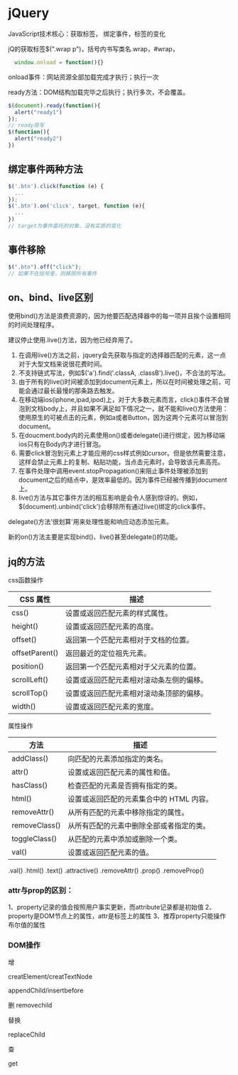 # jQuery

JavaScript技术核心：获取标签， 绑定事件，标签的变化

jQ的获取标签$(".wrap p")，括号内书写类名.wrap，#wrap，

```js
  window.onload = function(){}
```

onload事件：网站资源全部加载完成才执行；执行一次

ready方法：DOM结构加载完毕之后执行；执行多次，不会覆盖。

```js
$(document).ready(function(){
  alert("ready1")
});
// ready简写
$(function(){
  alert("ready2")
})
```

## 绑定事件两种方法

```js
$('.btn').click(function (e) {
  ...
});
$('.btn').on('click', target, function (e){
  ...
})
// target为事件委托的对象，没有实质的变化
```

## 事件移除

```js
$(".btn").off("click");
// 如果不在括号里，则移除所有事件
```

## on、bind、live区别

使用bind()方法是浪费资源的，因为他要匹配选择器中的每一项并且挨个设置相同的时间处理程序。

建议停止使用.live()方法，因为他已经弃用了。

1. 在调用live()方法之前，jquery会先获取与指定的选择器匹配的元素，这一点对于大型文档来说很花费时间。
2. 不支持链式写法，例如$('a').find('.classA, .classB').live()，不合法的写法。
3. 由于所有的live()时间被添加到document元素上，所以在时间被处理之前，可能会通过最长最慢的那条路去触发。
4. 在移动端ios(iphone,ipad,ipod)上，对于大多数元素而言，click()事件不会冒泡到文档body上，并且如果不满足如下情况之一，就不能和live()方法使用：使用原生的可被点击的元素，例如a或者Button，因为这两个元素可以冒泡到document。
5. 在doucment.body内的元素使用on()或者delegate()进行绑定，因为移动端ios只有在Body内才进行冒泡。
6. 需要click冒泡到元素上才能应用的css样式例如cursor。但是依然需要注意，这样会禁止元素上的复制、粘贴功能，当点击元素时，会导致该元素高亮。
7. 在事件处理中调用event.stopPropagation()来阻止事件处理被添加到document之后的结点中，是效率最低的。因为事件已经被传播到document上。
8. live()方法与其它事件方法的相互影响是会令人感到惊讶的。例如，$(document).unbind('click')会移除所有通过live()绑定的click事件。

delegate()方法'很划算'用来处理性能和响应动态添加元素。

新的on()方法主要是实现bind()、live()甚至delegate()的功能。

## jq的方法

css函数操作

|CSS 属性|描述|
|-|-|
|css()|设置或返回匹配元素的样式属性。|
|height()|设置或返回匹配元素的高度。|
|offset()|返回第一个匹配元素相对于文档的位置。|
|offsetParent()|返回最近的定位祖先元素。|
|position()|返回第一个匹配元素相对于父元素的位置。|
|scrollLeft()|设置或返回匹配元素相对滚动条左侧的偏移。|
|scrollTop()|设置或返回匹配元素相对滚动条顶部的偏移。|
|width()|设置或返回匹配元素的宽度。|

属性操作

|方法|描述|
|-|-|
|addClass()|向匹配的元素添加指定的类名。|
|attr()|设置或返回匹配元素的属性和值。|
|hasClass()|检查匹配的元素是否拥有指定的类。|
|html()|设置或返回匹配的元素集合中的 HTML 内容。|
|removeAttr()|从所有匹配的元素中移除指定的属性。|
|removeClass()|从所有匹配的元素中删除全部或者指定的类。|
|toggleClass()|从匹配的元素中添加或删除一个类。|
|val()|设置或返回匹配元素的值。|

.val() .html() .text() .attractive() .removeAttr()  .prop()  .removeProp()

### attr与prop的区别：

1、property记录的值会按照用户事实更新，而attribute记录都是初始值
2、property是DOM节点上的属性，attr是标签上的属性
3、推荐property只能操作布尔值的属性

### DOM操作

增

creatElement/creatTextNode

appendChild/insertbefore

删
removechild

替换

replaceChild

查

get